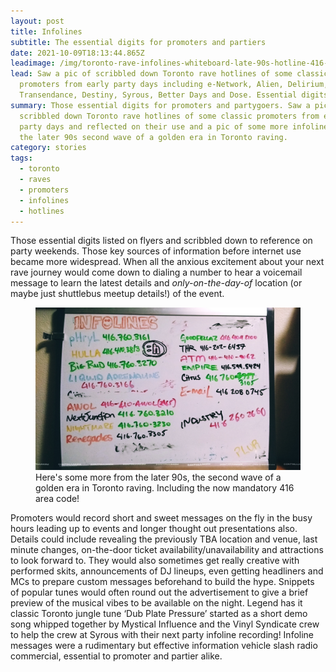 ```yaml
---
layout: post
title: Infolines
subtitle: The essential digits for promoters and partiers
date: 2021-10-09T18:13:44.865Z
leadimage: /img/toronto-rave-infolines-whiteboard-late-90s-hotline-416-numbers-crop-continuumizm.jpg
lead: Saw a pic of scribbled down Toronto rave hotlines of some classic
  promoters from early party days including e-Network, Alien, Delirium,
  Transendance, Destiny, Syrous, Better Days and Dose. Essential digits.
summary: Those essential digits for promoters and partygoers. Saw a pic of
  scribbled down Toronto rave hotlines of some classic promoters from early
  party days and reflected on their use and a pic of some more infolines from
  the later 90s second wave of a golden era in Toronto raving.
category: stories
tags:
  - toronto
  - raves
  - promoters
  - infolines
  - hotlines
---
```

Those essential digits listed on flyers and scribbled down to reference on party weekends. Those key sources of information before internet use became more widespread. When all the anxious excitement about your next rave journey would come down to dialing a number to hear a voicemail message to learn the latest details and *only-on-the-day-of* location (or maybe just shuttlebus meetup details!) of the event.

<figure class="figure"><a href="/img/toronto-rave-infolines-whiteboard-late-90s-hotline-416-numbers-crop-continuumizm.jpg" title="Rave infoline numbers seen on a whiteboard - Click for Big"><img src="/img/toronto-rave-infolines-whiteboard-late-90s-hotline-416-numbers-crop-continuumizm.jpg" class="figure-img img-fluid" alt="Rave infoline numbers seen on a whiteboard in multiple colours for party promoters in the late 90s in Toronto. Hotlines with 416 area code that wasn't mandatory in earlier party years including pHryL, Hullabaloo, Big Bug, Liquid Adrenaline, AWOL, Next Junction, Nightmare, Renegades, Goodfellaz, THR, ATM, Empire, Citrus, E-maiL, and the club Industry. PLUR included for good measure."></a><figcaption class="figure-caption">Here's some more from the later 90s, the second wave of a golden era in Toronto raving. Including the now mandatory 416 area code!</figcaption></figure>


Promoters would record short and sweet messages on the fly in the busy hours leading up to events and longer thought out presentations also. Details could include revealing the previously TBA location and venue, last minute changes, on-the-door ticket availability/unavailability and attractions to look forward to. They would also sometimes get really creative with performed skits, announcements of DJ lineups, even getting headliners and MCs to prepare custom messages beforehand to build the hype. Snippets of popular tunes would often round out the advertisement to give a brief preview of the musical vibes to be available on the night. Legend has it classic Toronto jungle tune ‘Dub Plate Pressure’ started as a short demo song whipped together by Mystical Influence and the Vinyl Syndicate crew to help the crew at Syrous with their next party infoline recording! Infoline messages were a rudimentary but effective information vehicle slash radio commercial, essential to promoter and partier alike.